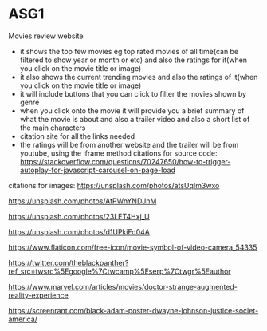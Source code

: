 # ASG1

Movies review website

- it shows the top few movies eg top rated movies of all time(can be filtered to show year or month or etc) and also the ratings for it(when you click on the movie title or image)
- it also shows the current trending movies and also the ratings of it(when you click on the movie title or image)
- it will include buttons that you can click to filter the movies shown by genre
- when you click onto the movie it will provide you a brief summary of what the movie is about and also a trailer video and also a short list of the main characters
- citation site for all the links needed
- the ratings will be from another website and the trailer will be from youtube, using the iframe method
  citations for source code: https://stackoverflow.com/questions/70247650/how-to-trigger-autoplay-for-javascript-carousel-on-page-load

citations for images: https://unsplash.com/photos/atsUqIm3wxo

https://unsplash.com/photos/AtPWnYNDJnM

https://unsplash.com/photos/23LET4Hxj_U

https://unsplash.com/photos/d1UPkiFd04A

https://www.flaticon.com/free-icon/movie-symbol-of-video-camera_54335

https://twitter.com/theblackpanther?ref_src=twsrc%5Egoogle%7Ctwcamp%5Eserp%7Ctwgr%5Eauthor

https://www.marvel.com/articles/movies/doctor-strange-augmented-reality-experience

https://screenrant.com/black-adam-poster-dwayne-johnson-justice-societ-america/
